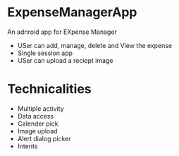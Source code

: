 # ExpenseManagerApp
An adnroid app for EXpense Manager
  - USer can add, manage, delete and View the expense
  - Single session app
  - USer can upload a reciept image

# Technicalities
  - Multiple activity
  - Data access
  - Calender pick
  - Image upload
  - Alert dialog picker
  - Intents
